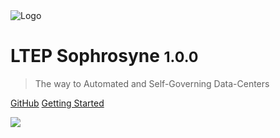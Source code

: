 <img src="/ltep-sophrosyne/v.1.0.0/_media/LTEP_SOPHROSYNE_LOGO.png" alt="Logo">

# LTEP Sophrosyne <small>1.0.0</small>

> The way to Automated and Self-Governing Data-Centers

[GitHub](https://github.com/efstratios97/)
[Getting Started](#ltep-sophrosyne-©-developer-portal)

![](/ltep-sophrosyne/v.1.0.0/_media/HOME_BACKGROUND.png)
